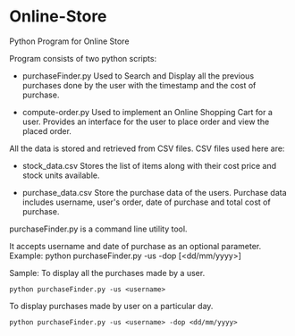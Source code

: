 # Online-Store
Python Program for Online Store

Program consists of two python scripts:

 - purchaseFinder.py
   Used to Search and Display all the previous purchases done by the user with the timestamp and the cost of purchase.

 - compute-order.py
   Used to implement an Online Shopping Cart for a user. Provides an interface for the user to place order and view the placed order.  

All the data is stored and retrieved from CSV files. CSV files used here are:
 
 - stock_data.csv 
   Stores the list of items along with their cost price and stock units available. 

 - purchase_data.csv
   Store the purchase data of the users. Purchase data includes username, user's order, date of purchase and total cost of purchase.

purchaseFinder.py is a command line utility tool.

 It accepts username and date of purchase as an optional parameter.
 Example: python purchaseFinder.py -us <username> -dop [<dd/mm/yyyy>] 

 Sample: 
 To display all the purchases made by a user.

    python purchaseFinder.py -us <username>

 To display purchases made by user on a particular day.
  
    python purchaseFinder.py -us <username> -dop <dd/mm/yyyy>

